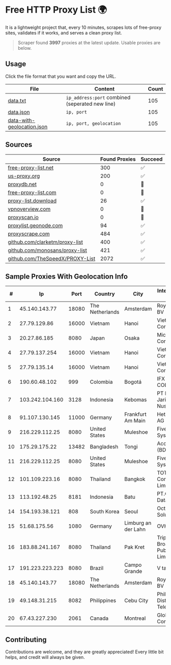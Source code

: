 
# Free HTTP Proxy List 🌍

It is a lightweight project that, every 10 minutes, scrapes lots of free-proxy sites, validates if it works, and serves a clean proxy list.


> Scraper found **3997** proxies at the latest update. Usable proxies are below.

## Usage

Click the file format that you want and copy the URL.


|File|Content|Count|
|----|-------|-----|
|[data.txt](https://raw.githubusercontent.com/themiralay/Proxy-List-World/master/data.txt)|`ip_address:port` combined (seperated new line)|105|
|[data.json](https://raw.githubusercontent.com/themiralay/Proxy-List-World/master/data.json)|`ip, port`|105|
|[data-with-geolocation.json](https://raw.githubusercontent.com/themiralay/Proxy-List-World/master/data-with-geolocation.json)|`ip, port, geolocation`|105|

## Sources

|Source|Found Proxies|Succeed|
|------|-------------|-------|
|[free-proxy-list.net](https://free-proxy-list.net)|300|✅|
|[us-proxy.org](https://www.us-proxy.org)|200|✅|
|[proxydb.net](http://proxydb.net)|0|🚫|
|[free-proxy-list.com](https://free-proxy-list.com/?page=&port=&type%5B%5D=http&type%5B%5D=https&up_time=0&search=Search)|0|🚫|
|[proxy-list.download](https://www.proxy-list.download/HTTP)|26|✅|
|[vpnoverview.com](https://vpnoverview.com/privacy/anonymous-browsing/free-proxy-servers)|0|🚫|
|[proxyscan.io](https://www.proxyscan.io)|0|🚫|
|[proxylist.geonode.com](https://proxylist.geonode.com/api/proxy-list?limit=300&page=1&sort_by=lastChecked&sort_type=desc&protocols=http,https)|94|✅|
|[proxyscrape.com](https://api.proxyscrape.com/v2/?request=displayproxies&protocol=http&timeout=10000&country=all&ssl=all&anonymity=all)|484|✅|
|[github.com/clarketm/proxy-list](https://raw.githubusercontent.com/clarketm/proxy-list/master/proxy-list-raw.txt)|400|✅|
|[github.com/monosans/proxy-list](https://raw.githubusercontent.com/monosans/proxy-list/main/proxies/http.txt)|421|✅|
|[github.com/TheSpeedX/PROXY-List](https://raw.githubusercontent.com/TheSpeedX/PROXY-List/master/http.txt)|2072|✅|


## Sample Proxies With Geolocation Info

|#|Ip|Port|Country|City|Internet Service Provider|
|-|--|----|-------|----|-------------------------|
|1|45.140.143.77|18080|The Netherlands|Amsterdam|RoyaleHosting BV|
|2|27.79.129.86|16000|Vietnam|Hanoi|Viettel Corporation|
|3|20.27.86.185|8080|Japan|Osaka|Microsoft Corporation|
|4|27.79.137.254|16000|Vietnam|Hanoi|Viettel Corporation|
|5|27.79.135.14|16000|Vietnam|Hanoi|Viettel Corporation|
|6|190.60.48.102|999|Colombia|Bogotá|IFX NETWORKS COLOMBIA|
|7|103.242.104.160|3128|Indonesia|Kebomas|PT Lintas Jaringan Nusantara|
|8|91.107.130.145|11000|Germany|Frankfurt Am Main|Hetzner Online AG|
|9|216.229.112.25|8080|United States|Muleshoe|Five Area Systems, LLC|
|10|175.29.175.22|13482|Bangladesh|Tongi|Access Telecom (BD) Ltd|
|11|216.229.112.25|8080|United States|Muleshoe|Five Area Systems, LLC|
|12|101.109.223.16|8080|Thailand|Bangkok|TOT Public Company Limited|
|13|113.192.48.25|8181|Indonesia|Batu|PT.Global Media Data Prima|
|14|154.193.38.121|808|South Korea|Seoul|Octopus Web Solution Inc|
|15|51.68.175.56|1080|Germany|Limburg an der Lahn|OVH SAS|
|16|183.88.241.167|8080|Thailand|Pak Kret|Triple T Broadband Public Company Limited|
|17|191.223.223.223|8080|Brazil|Campo Grande|V tal|
|18|45.140.143.77|18080|The Netherlands|Amsterdam|RoyaleHosting BV|
|19|49.148.31.215|8082|Philippines|Cebu City|Philippine Long Distance Telephone Co.|
|20|67.43.227.230|2061|Canada|Montreal|GloboTech Communications|



## Contributing

Contributions are welcome, and they are greatly appreciated! Every
little bit helps, and credit will always be given.

